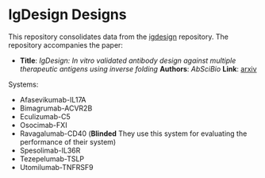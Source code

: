 # IgDesign Designs

This repository consolidates data from the [igdesign](https://github.com/AbSciBio/igdesign) repository. The repository accompanies the paper:

- **Title**: *IgDesign: In vitro validated antibody design against multiple therapeutic antigens using inverse folding* **Authors**: *AbSciBio* **Link**: [arxiv](https://www.biorxiv.org/content/10.1101/2023.12.08.570889v2)

Systems:

- Afasevikumab-IL17A
- Bimagrumab-ACVR2B
- Eculizumab-C5
- Osocimab-FXI
- Ravagalumab-CD40 (**Blinded** They use this system for evaluating the performance of their system)
- Spesolimab-IL36R
- Tezepelumab-TSLP
- Utomilumab-TNFRSF9
